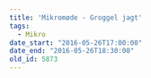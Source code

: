 ```yaml
---
title: 'Mikromøde - Groggel jagt'
tags:
  - Mikro
date_start: "2016-05-26T17:00:00"
date_end: "2016-05-26T18:30:00"
old_id: 5873
---
```

